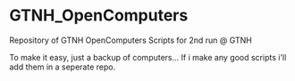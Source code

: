 # GTNH_OpenComputers
Repository of GTNH OpenComputers Scripts for 2nd run @ GTNH


To make it easy, just a backup of computers... If i make any good scripts i'll add them in a seperate repo.
